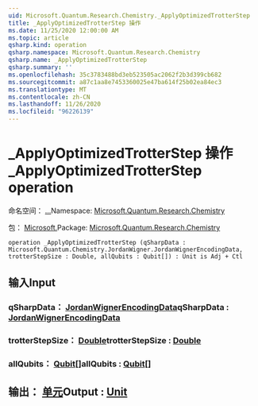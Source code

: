 ```yaml
---
uid: Microsoft.Quantum.Research.Chemistry._ApplyOptimizedTrotterStep
title: _ApplyOptimizedTrotterStep 操作
ms.date: 11/25/2020 12:00:00 AM
ms.topic: article
qsharp.kind: operation
qsharp.namespace: Microsoft.Quantum.Research.Chemistry
qsharp.name: _ApplyOptimizedTrotterStep
qsharp.summary: ''
ms.openlocfilehash: 35c3783488bd3eb523505ac2062f2b3d399cb682
ms.sourcegitcommit: a87c1aa8e7453360025e47ba614f25b02ea84ec3
ms.translationtype: MT
ms.contentlocale: zh-CN
ms.lasthandoff: 11/26/2020
ms.locfileid: "96226139"
---
```

# <a name="_applyoptimizedtrotterstep-operation"></a><span data-ttu-id="f5d06-102">_ApplyOptimizedTrotterStep 操作</span><span class="sxs-lookup"><span data-stu-id="f5d06-102">_ApplyOptimizedTrotterStep operation</span></span>

<span data-ttu-id="f5d06-103">命名空间： [...](xref:Microsoft.Quantum.Research.Chemistry)</span><span class="sxs-lookup"><span data-stu-id="f5d06-103">Namespace: [Microsoft.Quantum.Research.Chemistry](xref:Microsoft.Quantum.Research.Chemistry)</span></span>

<span data-ttu-id="f5d06-104">包： [Microsoft.](https://nuget.org/packages/Microsoft.Quantum.Research.Chemistry)</span><span class="sxs-lookup"><span data-stu-id="f5d06-104">Package: [Microsoft.Quantum.Research.Chemistry](https://nuget.org/packages/Microsoft.Quantum.Research.Chemistry)</span></span>




```qsharp
operation _ApplyOptimizedTrotterStep (qSharpData : Microsoft.Quantum.Chemistry.JordanWigner.JordanWignerEncodingData, trotterStepSize : Double, allQubits : Qubit[]) : Unit is Adj + Ctl
```


## <a name="input"></a><span data-ttu-id="f5d06-105">输入</span><span class="sxs-lookup"><span data-stu-id="f5d06-105">Input</span></span>

### <a name="qsharpdata--jordanwignerencodingdata"></a><span data-ttu-id="f5d06-106">qSharpData： [JordanWignerEncodingData](xref:Microsoft.Quantum.Chemistry.JordanWigner.JordanWignerEncodingData)</span><span class="sxs-lookup"><span data-stu-id="f5d06-106">qSharpData : [JordanWignerEncodingData](xref:Microsoft.Quantum.Chemistry.JordanWigner.JordanWignerEncodingData)</span></span>




### <a name="trotterstepsize--double"></a><span data-ttu-id="f5d06-107">trotterStepSize： [Double](xref:microsoft.quantum.lang-ref.double)</span><span class="sxs-lookup"><span data-stu-id="f5d06-107">trotterStepSize : [Double](xref:microsoft.quantum.lang-ref.double)</span></span>




### <a name="allqubits--qubit"></a><span data-ttu-id="f5d06-108">allQubits： [Qubit](xref:microsoft.quantum.lang-ref.qubit)[]</span><span class="sxs-lookup"><span data-stu-id="f5d06-108">allQubits : [Qubit](xref:microsoft.quantum.lang-ref.qubit)[]</span></span>





## <a name="output--unit"></a><span data-ttu-id="f5d06-109">输出： [单元](xref:microsoft.quantum.lang-ref.unit)</span><span class="sxs-lookup"><span data-stu-id="f5d06-109">Output : [Unit](xref:microsoft.quantum.lang-ref.unit)</span></span>

